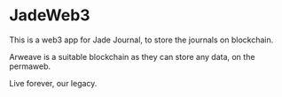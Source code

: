 # JadeWeb3

This is a web3 app for Jade Journal, to store the journals on blockchain.

Arweave is a suitable blockchain as they can store any data, on the permaweb.

Live forever, our legacy.